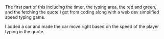 The first part of this including the timer, the typing area, the red and green, and the fetching the quote I got from coding along with a web dev simplified speed typing game.

I added a car and made the car move right based on the speed of the player typing in the quote.
